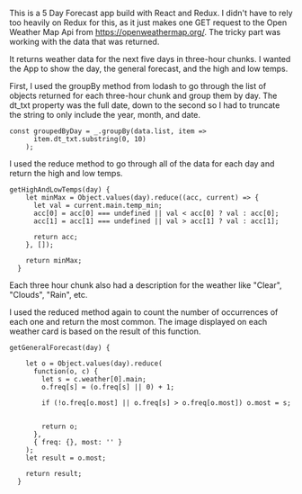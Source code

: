 This is a 5 Day Forecast app build with React and Redux. I didn't have to rely too heavily on Redux for this, as it just makes one GET request to the Open Weather Map Api from https://openweathermap.org/. The tricky part was working with the data that was returned.

It returns weather data for the next five days in three-hour chunks. I wanted the App to show the day, the general forecast, and the high and low temps.

First, I used the groupBy method from lodash to go through the list of objects returned for each three-hour chunk and group them by day. The dt_txt property was the full date, down to the second so I had to truncate the string to only include the year, month, and date.

```
const groupedByDay = _.groupBy(data.list, item =>
      item.dt_txt.substring(0, 10)
    );
```

I used the reduce method to go through all of the data for each day and return the high and low temps.

```
getHighAndLowTemps(day) {
    let minMax = Object.values(day).reduce((acc, current) => {
      let val = current.main.temp_min;
      acc[0] = acc[0] === undefined || val < acc[0] ? val : acc[0];
      acc[1] = acc[1] === undefined || val > acc[1] ? val : acc[1];

      return acc;
    }, []);

    return minMax;
  }
```

Each three hour chunk also had a description for the weather like "Clear", "Clouds", "Rain", etc.

I used the reduced method again to count the number of occurrences of each one and return the most common. The image displayed on each weather card is based on the result of this function.

```
getGeneralForecast(day) {

    let o = Object.values(day).reduce(
      function(o, c) {
        let s = c.weather[0].main;
        o.freq[s] = (o.freq[s] || 0) + 1;

        if (!o.freq[o.most] || o.freq[s] > o.freq[o.most]) o.most = s;


        return o;
      },
      { freq: {}, most: '' }
    );
    let result = o.most;

    return result;
  }
```
